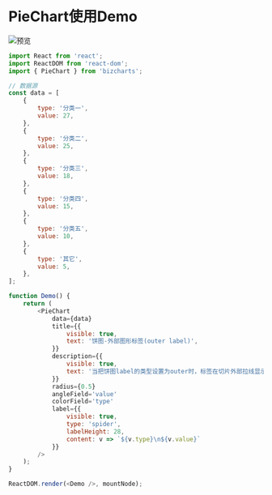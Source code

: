 # PieChart使用Demo

![预览](http://bizcharts-resource.oss-cn-zhangjiakou.aliyuncs.com/images/9dafb180-0709-11ec-87eb-ffd7ec19ab6e.png)

```js
import React from 'react';
import ReactDOM from 'react-dom';
import { PieChart } from 'bizcharts';

// 数据源
const data = [
	{
		type: '分类一',
		value: 27,
	},
	{
		type: '分类二',
		value: 25,
	},
	{
		type: '分类三',
		value: 18,
	},
	{
		type: '分类四',
		value: 15,
	},
	{
		type: '分类五',
		value: 10,
	},
	{
		type: '其它',
		value: 5,
	},
];

function Demo() {
	return (
		<PieChart
			data={data}
			title={{
				visible: true,
				text: '饼图-外部图形标签(outer label)',
			}}
			description={{
				visible: true,
				text: '当把饼图label的类型设置为outer时，标签在切片外部拉线显示。设置offset控制标签的偏移值。',
			}}
			radius={0.5}
			angleField='value'
			colorField='type'
			label={{
				visible: true,
				type: 'spider',
				labelHeight: 28,
				content: v => `${v.type}\n${v.value}`
			}}
		/>
	);
}

ReactDOM.render(<Demo />, mountNode);
```

